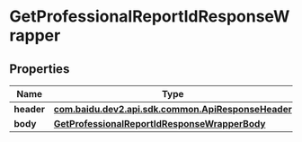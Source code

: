 

# GetProfessionalReportIdResponseWrapper


## Properties

Name | Type | Description | Notes
------------ | ------------- | ------------- | -------------
**header** | [**com.baidu.dev2.api.sdk.common.ApiResponseHeader**](com.baidu.dev2.api.sdk.common.ApiResponseHeader.md) |  |  [optional]
**body** | [**GetProfessionalReportIdResponseWrapperBody**](GetProfessionalReportIdResponseWrapperBody.md) |  |  [optional]



